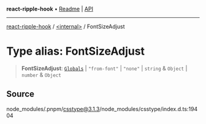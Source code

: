 **react-ripple-hook** • [Readme](../../README.md) \| [API](../../globals.md)

---

[react-ripple-hook](../../README.md) / [\<internal\>](../README.md) / FontSizeAdjust

# Type alias: FontSizeAdjust

> **FontSizeAdjust**: [`Globals`](Globals.md) \| `"from-font"` \| `"none"` \| `string` & `Object` \| `number` & `Object`

## Source

node_modules/.pnpm/csstype@3.1.3/node_modules/csstype/index.d.ts:19404
